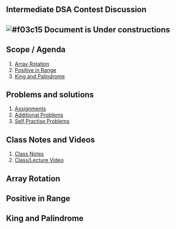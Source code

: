 ## Intermediate DSA Contest Discussion

## ![#f03c15](https://placehold.co/15x15/f03c15/f03c15.png) Document is Under constructions

## Scope / Agenda
1. [Array Rotation](#array-rotation)
2. [Positive in Range](#positive-in-range)
3. [King and Palindrome](#king-and-palindrome)
  

## Problems and solutions

1. [Assignments]()
2. [Additional Problems]()
3. [Self Practise Problems]()

## Class Notes and Videos

1. [Class Notes](../../class_Notes/DSA%20Intermediate%20Notes/13%20Intermediate%20Contest%20Discussion.pdf)
2. [Class/Lecture Video](https://www.youtube.com/watch?v=XTNnEqzZtdc)


## Array Rotation
## Positive in Range
## King and Palindrome